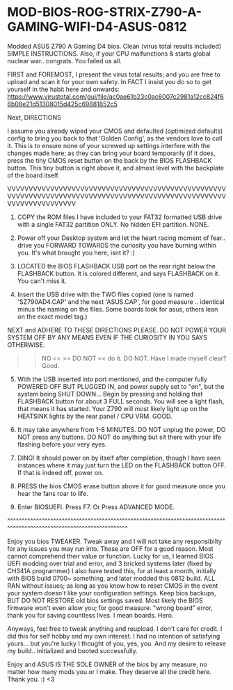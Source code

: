 # MOD-BIOS-ROG-STRIX-Z790-A-GAMING-WIFI-D4-ASUS-0812
Modded ASUS Z790 A Gaming D4 bios. Clean (virus total results included) SIMPLE INSTRUCTIONS. Also, if your CPU malfunctions &amp; starts global nuclear war.. congrats. You failed us all.

FIRST and FOREMOST, I present the virus total results; and you are free to upload and scan it for your own safety. In FACT I insist you do so to get yourself in the habit here and onwards:
https://www.virustotal.com/gui/file/ac0ae61b23c0ac6007c2981a12cc824f66b08e21d51308015d425c69881852c5

Next, DIRECTIONS

I assume you already wiped your CMOS and defaulted (optimized defaults) config to bring you back to that 'Golden Config', as the vendors love to call it.
This is to ensure none of your screwed up settings interfere with the changes made here; as they can bring your board temporarily (if it does, press the tiny CMOS reset button on the back by the BIOS FLASHBACK button. This tiny button is right above it, and almost level with the backplate of the board itself.


VVVVVVVVVVVVVVVVVVVVVVVVVVVVVVVVVVVVVVVVVVVVVVVVVVVVVVVVVVVVVVVVVVVVVVVVVVVVVVVVVVVVVVVVVVVVVVVVVVVVVVVVVVVVVVVVVVVVVV

1. COPY the ROM files I have included to your FAT32 formatted USB drive with a single FAT32 partition ONLY. No hidden EFI partition. NONE.


2. Power off your Desktop system and let the heart racing moment of fear.. drive you FORWARD TOWARDS the curiosity you have burning within you. It's what brought you here, isnt it? :)

3. LOCATED the BIOS FLASHBACK USB port on the rear right below the FLASHBACK button. It is colored different, and says FLASHBACK on it. You can't miss it. 

4. Insert the USB drive with the TWO files copied (one is named 'SZ790AD4.CAP' and the next 'ASUS.CAP', for good measure .. identical minus the naming on the files. Some boards look for asus, others lean on the exact model tag.)

NEXT and ADHERE TO THESE DIRECTIONS PLEASE. DO NOT POWER YOUR SYSTEM OFF BY ANY MEANS EVEN IF THE CURIOSITY IN YOU SAYS OTHERWISE.
>> NO << >> DO NOT << do it. DO NOT. Have I made myself clear? Good.

5. With the USB inserted into port mentioned, and the computer fully POWERED OFF BUT PLUGGED IN, and power supply set to "on", but the system being SHUT DOWN...
Begin by pressing and holding that FLASHBACK button for about 3 FULL seconds. You will see a light flash, that means it has started. Your Z790 will most likely light up on the HEATSINK lights by the rear panel / CPU VRM. GOOD.

6. It may take anywhere from 1-8 MINUTES. DO NOT unplug the power, DO NOT press any buttons. DO NOT do anything but sit there with your life flashing before your very eyes.

7. DING! It should power on by itself after completion, though I have seen instances where it may just turn the LED on the FLASHBACK button OFF. If that is indeed off, power on.

8. PRESS the bios CMOS erase button above it for good measure once you hear the fans roar to life.

9. Enter BIOSUEFI. Press F7. Or Press ADVANCED MODE. 

^^^^^^^^^^^^^^^^^^^^^^^^^^^^^^^^^^^^^^^^^^^^^^^^^^^^^^^^^^^^^^^^^^^^^^^^^^^^^^^^^^^^^^^^^^^^^^^^^^^^^^^^^^^^^^^^^^^^^^




Enjoy you bios TWEAKER. Tweak away and I will not take any responsibilty for any issues you may run into. These are OFF for a good reason. Most cannot comprehend their value or function. Lucky for us, I learned BIOS UEFI modding over trial and error, and 3 bricked systems later (fixed by CH341A programmer)
I also have tested this, for at least a month, initially with BIOS build 0700~ something, and later modded this 0812 build. ALL RAN without issues; as long as you know how to reset CMOS in the event your system doesn't like your configuration settings. Keep bios backups, BUT DO NOT RESTORE old bios settings saved. Most likely the BIOS firmware won't even allow you; for good measure. "wrong board" error, thank you for saving countless lives. I mean boards. Hero.

Anyways, feel free to tweak anything and reupload. I don't care for credit. I did this for self hobby and my own interest. I had no intention of satisfying yours... but you're lucky I thought of you, yes, you. And my desire to release my build.. initialized and booted successfully. 

Enjoy and ASUS IS THE SOLE OWNER of the bios by any measure, no matter how many mods you or I make. They deserve all the credit here. Thank you.
:) <3
